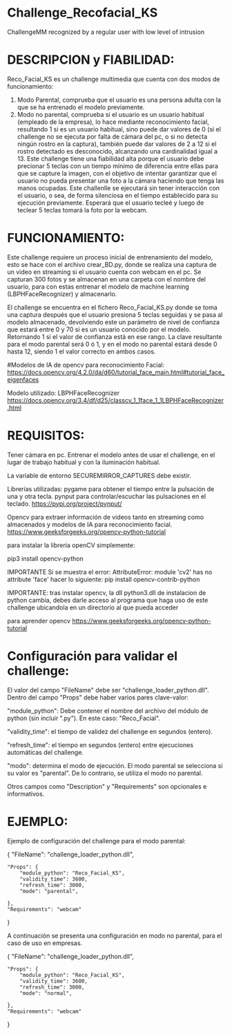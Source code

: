 # Challenge_Recofacial_KS
ChallengeMM recognized by a regular user with low level of intrusion

# DESCRIPCION y FIABILIDAD:
Reco_Facial_KS es un challenge multimedia que cuenta con dos modos de funcionamiento: 
1. Modo Parental, comprueba que el usuario es una persona adulta con la que se ha entrenado el modelo previamente.
2. Modo no parental, comprueba si el usuario es un usuario habitual (empleado de la empresa), lo hace mediante
reconocimiento facial, resultando 1 si es un usuario habitual, sino puede dar valores de 0 (si el challenge 
no se ejecuta por falta de cámara del pc, o si no detecta ningún rostro en la captura),
también puede dar valores de 2 a 12 si el rostro detectado es desconocido, alcanzando una cardinalidad igual a 13. Este challenge
tiene una fiabilidad alta porque el usuario debe precionar 5 teclas con un tiempo mínimo de diferencia entre ellas para que se capture 
la imagen, con el objetivo de intentar garantizar que el usuario no pueda presentar una foto a la cámara haciendo que tenga las manos ocupadas.
Este challenlle se ejecutará sin tener interacción con el usuario, o sea, de forma silenciosa en el tiempo establecido para su ejecución previamente.
Esperará que el usuario tecleé y luego de teclear 5 teclas tomará la foto por la webcam. 

# FUNCIONAMIENTO:
Este challenge requiere un proceso inicial de entrenamiento del modelo, esto se hace con el archivo crear_BD.py, donde se realiza
una captura de un video en streaming si el usuario cuenta con webcam en el pc. Se capturan 300 fotos y se almacenan en una carpeta 
con el nombre del usuario, para con estas entrenar el modelo de machine learning (LBPHFaceRecognizer) y almacenarlo.

El challenge se encuentra en el fichero Reco_Facial_KS.py donde se toma una captura después que el usuario presiona 5 teclas seguidas y 
se pasa al modelo almacenado, devolviendo este un parámetro de nivel de confianza que estará entre 0 y 70 si es un usuario conocido por el modelo. 
Retornando 1 si el valor de confianza está en ese rango. La clave resultante para el modo parental será 0 ó 1, y en el modo no parental
estará desde 0 hasta 12, siendo 1 el valor correcto en ambos casos. 

#Modelos de IA de opencv para reconocimiento Facial:
https://docs.opencv.org/4.2.0/da/d60/tutorial_face_main.html#tutorial_face_eigenfaces

Modelo utilizado: LBPHFaceRecognizer
https://docs.opencv.org/3.4/df/d25/classcv_1_1face_1_1LBPHFaceRecognizer.html

# REQUISITOS:
Tener cámara en pc. 
Entrenar el modelo antes de usar el challenge, en el lugar de trabajo habitual y con la iluminación habitual. 

La variable de entorno SECUREMIRROR_CAPTURES debe existir.

Librerías utilizadas:
pygame para obtener el tiempo entre la pulsación de una y otra tecla.
pynput para controlar/escuchar las pulsaciones en el teclado. https://pypi.org/project/pynput/

Opencv para extraer información de videos tanto en streaming como almacenados y modelos de IA para reconocimiento facial.    
https://www.geeksforgeeks.org/opencv-python-tutorial

para instalar la libreria openCV simplemente:

pip3 install opencv-python

IMPORTANTE Si se muestra el  error: AttributeError: module 'cv2' has no attribute 'face' hacer lo siguiente:
pip install opencv-contrib-python

IMPORTANTE: tras instalar opencv, la dll python3.dll de instalacion de python cambia, debes darle acceso al programa que haga uso de este challenge ubicandola en un directorio al que pueda acceder

para aprender opencv https://www.geeksforgeeks.org/opencv-python-tutorial

# Configuración para validar el challenge:

El valor del campo "FileName" debe ser "challenge_loader_python.dll". Dentro del campo "Props" debe haber varios pares clave-valor:

"module_python": Debe contener el nombre del archivo del módulo de python  (sin incluir ".py"). En este caso: "Reco_Facial".

"validity_time": el tiempo de validez del challenge en segundos (entero).

"refresh_time": el tiempo en segundos (entero) entre ejecuciones automáticas del challenge.

"modo": determina el modo de ejecución. El modo parental se selecciona si su valor es "parental". De lo contrario, se utiliza el modo no parental.

Otros campos como "Description" y "Requirements" son opcionales e informativos.

# EJEMPLO:
Ejemplo de configuración del challenge para el modo parental:

{ 	"FileName": "challenge_loader_python.dll",
	
	"Props": {
		"module_python": "Reco_Facial_KS",
		"validity_time": 3600,
		"refresh_time": 3000,
		"mode": "parental",
		
	},
	"Requirements": "webcam"
}

A continuación se presenta una configuración en modo no parental, para el caso de uso en empresas. 

{	"FileName": "challenge_loader_python.dll",
	
	"Props": {
		"module_python": "Reco_Facial_KS",
		"validity_time": 3600,
		"refresh_time": 3000,
		"mode": "normal",
		
	},
	"Requirements": "webcam"
}


